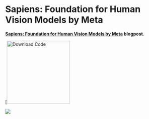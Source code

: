 # Sapiens: Foundation for Human Vision Models by Meta

**[Sapiens: Foundation for Human Vision Models by Meta](https://learnopencv.com/sapiens-human-vision-models) blogpost**.

[<img src="https://learnopencv.com/wp-content/uploads/2022/07/download-button-e1657285155454.png" alt="Download Code" width="200">

![](media/Feature.gif)



